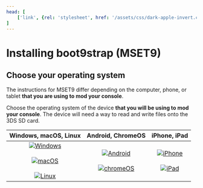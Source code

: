 ```yaml
---
head: [
    ['link', {rel: 'stylesheet', href: '/assets/css/dark-apple-invert.css'}],
]
---
```

# Installing boot9strap (MSET9)

## Choose your operating system

The instructions for MSET9 differ depending on the computer, phone, or tablet **that you are using to mod your console**.

Choose the operating system of the device **that you will be using to mod your console**. The device will need a way to read and write files onto the 3DS SD card.

| Windows, macOS, Linux | Android, ChromeOS | iPhone, iPad |
|:-:|:-:|:-:|
| [![Windows](/images/windows.png)](installing-boot9strap-(mset9-cli)) <br><br> [![macOS](/images/macos.png)](installing-boot9strap-(mset9-cli)) <br><br> [![Linux](/images/linux.png)](installing-boot9strap-(mset9-cli)) | [![Android](/images/android.png)](installing-boot9strap-(mset9-play-store)) <br><br> [![chromeOS](/images/chromeos.png)](installing-boot9strap-(mset9-play-store)) | [![iPhone](/images/iphone.svg)](installing-boot9strap-(mset9-cli-ios)) <br><br> [![iPad](/images/ipad.svg)](installing-boot9strap-(mset9-cli-ios)) |
